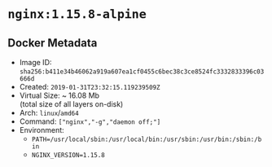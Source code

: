 # `nginx:1.15.8-alpine`

## Docker Metadata

- Image ID: `sha256:b411e34b46062a919a607ea1cf0455c6bec38c3ce8524fc3332833396c03666d`
- Created: `2019-01-31T23:32:15.119239509Z`
- Virtual Size: ~ 16.08 Mb  
  (total size of all layers on-disk)
- Arch: `linux`/`amd64`
- Command: `["nginx","-g","daemon off;"]`
- Environment:
  - `PATH=/usr/local/sbin:/usr/local/bin:/usr/sbin:/usr/bin:/sbin:/bin`
  - `NGINX_VERSION=1.15.8`

